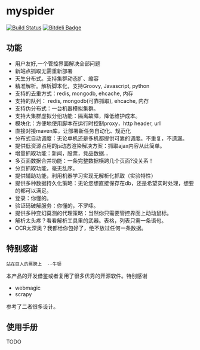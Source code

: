 # myspider
[![Build Status](https://travis-ci.org/oxf1/myspider.svg?branch=master)](https://travis-ci.org/oxf1/myspider)
[![Bitdeli Badge](https://d2weczhvl823v0.cloudfront.net/oxf1/myspider/trend.png)](https://bitdeli.com/free "Bitdeli Badge")
## 功能
- 用户友好,一个管控界面解决全部问题
- 新站点抓取无需重新部署
- 天生分布式。支持集群动态扩、缩容
- 精准解析。解析脚本化，支持Groovy, Javascript, python
- 支持的去重方式：redis, mongodb, ehcache, 内存
- 支持的队列： redis, mongodb(可靠抓取), ehcache, 内存
- 支持伪分布式：一台机器模拟集群。
- 支持大集群虚拟分组功能：隔离故障，降低维护成本。
- 模块化：方便地使用脚本在运行时控制proxy，http header, url
- 直接对接maven库，让部署新任务自动化、规范化
- 分布式自动调度：无论单机还是多机都提供可靠的调度。不重复，不遗漏。
- 提供低资源占用的js动态渲染解决方案：抓取ajax内容从此简单。
- 增量抓取功能：新闻，股票，竞品数据...
- 多页面数据合并功能：一条完整数据横跨几个页面?没关系！
- 分页抓取功能，毫无乱序。
- 提供辅助功能，利用机器学习实现无解析化抓取（实验特性）
- 提供多种数据持久化策略：无论您想直接保存在db，还是希望实时处理，想要的都可以满足。
- 登录：你懂的。
- 验证码破解服务：你懂的，不罗嗦。
- 提供多种变幻莫测的代理策略：当然你只需要管控界面上动动鼠标。
- 解析太头疼？看看解析工具里的武器。表格，列表只需一条语句。
- OCR太深奥？我都给你包好了，绝不放过任何一条数据。


## 特别感谢
```text
站在巨人的肩膀上  --牛顿
```
本产品的开发借鉴或者复用了很多优秀的开源软件。特别感谢

- webmagic
- scrapy

参考了二者很多设计。


## 使用手册
TODO
